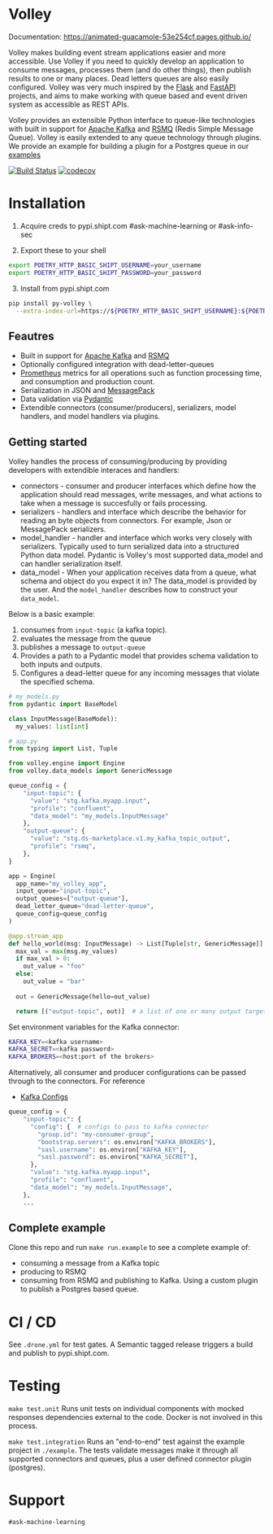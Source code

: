 # Volley

Documentation: https://animated-guacamole-53e254cf.pages.github.io/

Volley makes building event stream applications easier and more accessible. Use Volley if you need to quickly develop an application to consume messages, processes them (and do other things), then publish results to one or many places. Dead letters queues are also easily configured. Volley was very much inspired by the [Flask](https://github.com/pallets/flask) and [FastAPI](https://github.com/tiangolo/fastapi) projects, and aims to make working with queue based and event driven system as accessible as REST APIs.

Volley provides an extensible Python interface to queue-like technologies with built in support for [Apache Kafka](https://kafka.apache.org/) and [RSMQ](https://github.com/mlasevich/PyRSMQ) (Redis Simple Message Queue). Volley is easily extended to any queue technology through plugins. We provide an example for building a plugin for a Postgres queue in our [examples](./example/plugins/my_plugin.py)


[![Build Status](https://drone.shipt.com/api/badges/shipt/volley/status.svg)](https://drone.shipt.com/shipt/volley)
[![codecov](https://codecov.io/gh/shipt/volley/branch/main/graph/badge.svg?token=axP0uxJwPX)](https://codecov.io/gh/shipt/volley)

# Installation

1. Acquire creds to pypi.shipt.com #ask-machine-learning or #ask-info-sec

2. Export these to your shell 

```bash
export POETRY_HTTP_BASIC_SHIPT_USERNAME=your_username
export POETRY_HTTP_BASIC_SHIPT_PASSWORD=your_password
```

3. Install from pypi.shipt.com
```bash
pip install py-volley \
  --extra-index-url=https://${POETRY_HTTP_BASIC_SHIPT_USERNAME}:${POETRY_HTTP_BASIC_SHIPT_PASSWORD}@pypi.shipt.com/simple
```
## Feautres
- Built in support for [Apache Kafka](https://kafka.apache.org/) and [RSMQ](https://github.com/mlasevich/PyRSMQ)
- Optionally configured integration with dead-letter-queues
- [Prometheus](https://prometheus.io/) metrics for all operations such as function processing time, and consumption and production count.
- Serialization in JSON and [MessagePack](https://msgpack.org/index.html)
- Data validation via [Pydantic](https://pydantic-docs.helpmanual.io/)
- Extendible connectors (consumer/producers), serializers, model handlers, and model handlers via plugins.

## Getting started

Volley handles the process of consuming/producing by providing developers with extendible interaces and handlers:
- connectors - consumer and producer interfaces which define how the application should read messages, write messages, and what actions to take when a message is succesfully or fails processing.
- serializers - handlers and interface which describe the behavior for reading an byte objects from connectors. For example, Json or MessagePack serializers.
- model_handler - handler and interface which works very closely with serializers. Typically used to turn serialized data into a structured Python data model. Pydantic is Volley's most supported data_model and can handler serialization itself.
- data_model - When your application receives data from a queue, what schema and object do you expect it in? The data_model is provided by the user. And the `model_handler` describes how to construct your `data_model`.

Below is a basic example:
1) consumes from `input-topic` (a kafka topic).
2) evaluates the message from the queue
3) publishes a message to `output-queue`
4) Provides a path to a Pydantic model that provides schema validation to both inputs and outputs.
5) Configures a dead-letter queue for any incoming messages that violate the specified schema.


```python
# my_models.py
from pydantic import BaseModel

class InputMessage(BaseModel):
  my_values: list[int]
```

```python
# app.py
from typing import List, Tuple

from volley.engine import Engine
from volley.data_models import GenericMessage

queue_config = {
    "input-topic": {
      "value": "stg.kafka.myapp.input",
      "profile": "confluent",
      "data_model": "my_models.InputMessage"
    },
    "output-queue": {
      "value": "stg.ds-marketplace.v1.my_kafka_topic_output",
      "profile": "rsmq",
    },
}

app = Engine(
  app_name="my_volley_app",
  input_queue="input-topic",
  output_queues=["output-queue"],
  dead_letter_queue="dead-letter-queue",
  queue_config=queue_config
)

@app.stream_app
def hello_world(msg: InputMessage) -> List[Tuple[str, GenericMessage]]:
  max_val = max(msg.my_values)
  if max_val > 0:
    out_value = "foo"
  else:
    out_value = "bar"
  
  out = GenericMessage(hello=out_value)

  return [("output-topic", out)]  # a list of one or many output targets and messages
```

Set environment variables for the Kafka connector:
```bash
KAFKA_KEY=<kafka username>
KAFKA_SECRET=<kafka password>
KAFKA_BROKERS=<host:port of the brokers>
```

Alternatively, all consumer and producer configurations can be passed through to the connectors.
For reference
- [Kafka Configs](https://github.com/edenhill/librdkafka/blob/master/CONFIGURATION.md)
```python
queue_config = {
    "input-topic": {
      "config": {  # configs to pass to kafka connector
        "group.id": "my-consumer-group",
        "bootstrap.servers": os.environ["KAFKA_BROKERS"],
        "sasl.username": os.environ["KAFKA_KEY"],
        "sasl.password": os.environ["KAFKA_SECRET"],
      },
      "value": "stg.kafka.myapp.input",
      "profile": "confluent",
      "data_model": "my_models.InputMessage",
    },
    ...
```

## Complete example

Clone this repo and run `make run.example` to see a complete example of:
- consuming a message from a Kafka topic
- producing to RSMQ
- consuming from RSMQ and publishing to Kafka. Using a custom plugin to publish a Postgres based queue.

# CI / CD

See `.drone.yml` for test gates. A Semantic tagged release triggers a build and publish to pypi.shipt.com.

# Testing

`make test.unit` Runs unit tests on individual components with mocked responses dependencies external to the code. Docker is not involved in this process.

`make test.integration` Runs an "end-to-end" test against the example project in `./example`. The tests validate messages make it through all supported connectors and queues, plus a user defined connector plugin (postgres).


# Support

`#ask-machine-learning`
